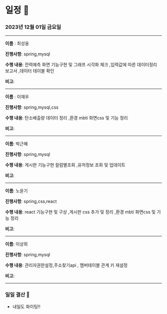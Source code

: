 # 일정 📅
### 2023년 12월 01일 금요일
---

**이름** : 최성웅

**진행사항**: spring,mysql

**수행 내용**: 전력예측 화면 기능구현 및 그래프 시각화 체크
               ,입력값에 따른 데이터정리 보고서 
               ,데이터 테이블 확인

**비고**:  

---


**이름** : 이재우

**진행사항**:  spring,mysql,css

**수행 내용**:  탄소배출량 데이터 정리
                ,환경 mbti 화면css 및 기능 정리
                

**비고**:  

---

**이름**:  박근혜

**진행사항**: spring,mysql

**수행 내용**: 게시판 기능구현 컬럼별조회
               ,유저정보 조회 및 업데이트 

**비고**: 

---

**이름**:  노윤기

**진행사항**: spring,css,react

**수행 내용**: react 기능구현 및 구상
            ,게시판 css 추가 및 정리
            ,환경 mbti 화면css 및 기능 정리

**비고**:  

---

**이름**:  이상희

**진행사항**: spring,mysql

**수행 내용**: 관리자권한설정,주소찾기api , 멤버테이블 관계 키 재설정

**비고**:  

---

### 일일 결산 📝
-  내일도 화이팅!!